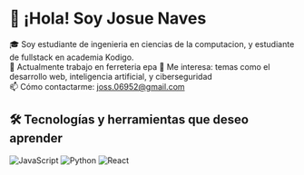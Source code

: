 # 👋 ¡Hola! Soy Josue Naves

🎓 Soy estudiante de ingenieria en ciencias de la computacion, y estudiante de fullstack en academia Kodigo.  
💼 Actualmente trabajo en ferreteria epa
🚀 Me interesa: temas como el desarrollo web, inteligencia artificial, y ciberseguridad  
📫 Cómo contactarme: joss.06952@gmail.com
## 🛠️ Tecnologías y herramientas que deseo aprender
![JavaScript](https://img.shields.io/badge/-JavaScript-black?style=flat-square&logo=javascript)
![Python](https://img.shields.io/badge/-Python-black?style=flat-square&logo=python)
![React](https://img.shields.io/badge/-React-black?style=flat-square&logo=react)
<!-- Agrega más según lo que uses -->


